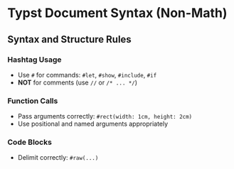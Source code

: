 # Typst Document Syntax (Non-Math)

## Syntax and Structure Rules

### Hashtag Usage

- Use `#` for commands: `#let`, `#show`, `#include`, `#if`
- **NOT** for comments (use `//` or `/* ... */`)

### Function Calls

- Pass arguments correctly: `#rect(width: 1cm, height: 2cm)`
- Use positional and named arguments appropriately

### Code Blocks

- Delimit correctly: ` #raw(...) `
